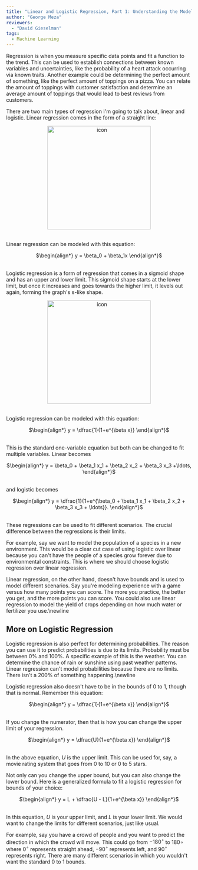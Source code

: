```yaml
---
title: "Linear and Logistic Regression, Part 1: Understanding the Models"
author: "George Meza"
reviewers:
  - "David Gieselman"
tags:
  - Machine Learning
---
```


Regression is when you measure specific data points and fit a function to the trend. This can be used to establish connections between known variables and uncertainties, like the probability of a heart attack occurring via known traits. Another example could be determining the perfect amount of something, like the perfect amount of toppings on a pizza. You can relate the amount of toppings with customer satisfaction and determine an average amount of toppings that would lead to best reviews from customers.

There are two main types of regression I'm going to talk about, linear and logistic. Linear regression comes in the form of a straight line:

<center><img src="https://eurisko-us.github.io/images/blog/linear-and-logistic-regression-part-1-understanding-the-models-1.png" style="border: none; height: 20em;" alt="icon"></center>
<br>

Linear regression can be modeled with this equation:

<center>
$\begin{align*}
y = \beta_0 + \beta_1x
\end{align*}$
</center>
<br>

Logistic regression is a form of regression that comes in a sigmoid shape and has an upper and lower limit.  This sigmoid shape starts at the lower limit, but once it increases and goes towards the higher limit, it levels out again, forming the graph's s-like shape.

<center><img src="https://eurisko-us.github.io/images/blog/linear-and-logistic-regression-part-1-understanding-the-models-2.png" style="border: none; height: 20em;" alt="icon"></center>
<br>

Logistic regression can be modeled with this equation:

<center>
$\begin{align*}
y = \dfrac{1}{1+e^{\beta x}}
\end{align*}$
</center>
<br>

This is the standard one-variable equation but both can be changed to fit multiple variables. Linear becomes

<center>
$\begin{align*}
y = \beta_0 + \beta_1 x_1 + \beta_2 x_2 + \beta_3 x_3 +\ldots,
\end{align*}$
</center>
<br>

and logistic becomes

<center>
$\begin{align*}
y = \dfrac{1}{1+e^{\beta_0 + \beta_1 x_1 + \beta_2 x_2 + \beta_3 x_3 + \ldots}}.
\end{align*}$
</center>
<br>

These regressions can be used to fit different scenarios. The crucial difference between the regressions is their limits. 

For example, say we want to model the population of a species in a new environment. This would be a clear cut case of using logistic over linear because you can't have the people of a species grow forever due to environmental constraints. This is where we should choose logistic regression over linear regression. 

Linear regression, on the other hand, doesn't have bounds and is used to model different scenarios. Say you're modeling experience with a game versus how many points you can score. The more you practice, the better you get, and the more points you can score. You could also use linear regression to model the yield of crops depending on how much water or fertilizer you use.\newline

<h2>More on Logistic Regression</h2>

Logistic regression is also perfect for determining probabilities. The reason you can use it to predict probabilities is due to its limits. Probability must be between $0\%$ and $100\%.$ A specific example of this is the weather. You can determine the chance of rain or sunshine using past weather patterns. Linear regression can't model probabilities because there are no limits. There isn't a $200\%$ of something happening.\newline

Logistic regression also doesn't have to be in the bounds of 0 to 1, though that is normal. Remember this equation:

<center>
$\begin{align*}
y = \dfrac{1}{1+e^{\beta x}}
\end{align*}$
</center>
<br>

If you change the numerator, then that is how you can change the upper limit of your regression.

<center>
$\begin{align*}
y = \dfrac{U}{1+e^{\beta x}}
\end{align*}$
</center>
<br>

In the above equation, $U$ is the upper limit. This can be used for, say, a movie rating system that goes from 0 to 10 or 0 to 5 stars.

Not only can you change the upper bound, but you can also change the lower bound. Here is a generalized formula to fit a logistic regression for bounds of your choice:

<center>
$\begin{align*}
y = L + \dfrac{U - L}{1+e^{\beta x}}
\end{align*}$
</center>
<br>

In this equation, $U$ is your upper limit, and $L$ is your lower limit. We would want to change the limits for different scenarios, just like usual.

For example, say you have a crowd of people and you want to predict the direction in which the crowd will move. This could go from $-180^\circ$ to $180\circ$ where $0^\circ$ represents straight ahead, $-90^\circ$ represents left, and $90^\circ$ represents right. There are many different scenarios in which you wouldn't want the standard $0$ to $1$ bounds.
<br>
